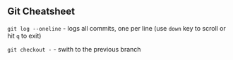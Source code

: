 
## Git Cheatsheet

`git log --oneline` - logs all commits, one per line (use `down` key to scroll or hit `q` to exit)

`git checkout -` - swith to the previous branch
